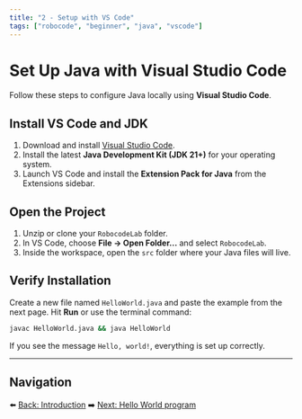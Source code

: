 ```yaml
---
title: "2 - Setup with VS Code"
tags: ["robocode", "beginner", "java", "vscode"]
---
```

# Set Up Java with Visual Studio Code

Follow these steps to configure Java locally using **Visual Studio Code**.

## Install VS Code and JDK

1. Download and install [Visual Studio Code](https://code.visualstudio.com/).
2. Install the latest **Java Development Kit (JDK 21+)** for your operating system.
3. Launch VS Code and install the **Extension Pack for Java** from the Extensions sidebar.

## Open the Project

1. Unzip or clone your `RobocodeLab` folder.
2. In VS Code, choose **File → Open Folder...** and select `RobocodeLab`.
3. Inside the workspace, open the `src` folder where your Java files will live.

## Verify Installation

Create a new file named `HelloWorld.java` and paste the example from the next page. Hit **Run** or use the terminal command:

```bash
javac HelloWorld.java && java HelloWorld
```

If you see the message `Hello, world!`, everything is set up correctly.

---

## Navigation

⬅️ [Back: Introduction](/robocode/Day-1/00_java_intro)
➡️ [Next: Hello World program](/robocode/Day-1/03_hello_world)
